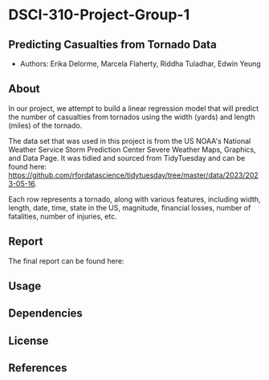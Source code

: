 # DSCI-310-Project-Group-1

## Predicting Casualties from Tornado Data 

- Authors: Erika Delorme, Marcela Flaherty, Riddha Tuladhar, Edwin Yeung

## About 

In our project, we attempt to build a linear regression model that will predict the number of casualties from tornados using the width (yards) and length (miles) of the tornado. 

The data set that was used in this project is from the US NOAA's National Weather Service Storm Prediction Center Severe Weather Maps, Graphics, and Data Page. It was tidied and sourced from TidyTuesday and can be found here: https://github.com/rfordatascience/tidytuesday/tree/master/data/2023/2023-05-16. 

Each row represents a tornado, along with various features, including width, length, date, time, state in the US, magnitude, financial losses, number of fatalities, number of injuries, etc. 

## Report 

The final report can be found here:

## Usage 

## Dependencies 

## License 

## References 

